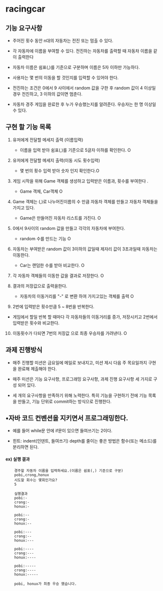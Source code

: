 # racingcar


##  기능 요구사항
- 주어진 횟수 동안 n대의 자동차는 전진 또는 멈출 수 있다.

- 각 자동차에 이름을 부여할 수 있다. 전진하는 자동차를 출력할 때 자동차 이름을 같이 출력한다

- 자동차 이름은 쉼표(,)를 기준으로 구분하며 이름은 5자 이하만 가능하다.

- 사용자는 몇 번의 이동을 할 것인지를 입력할 수 있어야 한다.
- 전진하는 조건은 0에서 9 사이에서 random 값을 구한 후 random 값이 4 이상일 경우          전진하고, 3 이하의 값이면 멈춘다.
- 자동차 경주 게임을 완료한 후 누가 우승했는지를 알려준다. 우승자는 한 명 이상일 수 있다.
 
 
## 구현 할 기능 목록

1. 유저에게 전달할 메세지 출력   (이름입력)
   - 이름을 입력 받아  쉼표(,)를 기준으로 5글자 이하를 확인한다. O

2. 유저에게 전달할 메세지 출력(이동 시도 횟수입력)
   - 몇 번의 횟수 입력 받아 숫자 인지 확인한다.O

3. 게임 시작을 위해 Game  객체를 생성하고 입력받은 이름과, 횟수를 부여한다 .
    - Game 객체, Car객체 O

4.  Game 객체는  (,)로 나누어진이름의 수 만큼 자동차 객체를 만들고 자동차 객체들을 가지고 있다. 
    - Game은 만들어진 자동차 리스트를 가진다. O

5. 0에서 9사이의 random 값을 만들고 각각의 자동차에 부여한다.
    - random 수를 만드는 기능 O  

6. 자동차는 부여받은 random 값이 3이하의 값일때 제자리 값이 3초과일때 자동차는 이동한다.
    - Car는 랜덤한 수를 받아 비교한다. O

7. 각 자동차 객체들의 이동한 값을 결과로 저장한다. O

8. 결과의 저장값으로 출력을한다.
     - 자동차의 이동거리를  "-" 로 변환 하여 가지고있는 객체를 출력 O

9. 2번에 입력받은 횟수만큼 5 ~ 8번을 반복한다.
  - 게임에서 할일 반복 할 때마다 각 자동차들의 이동거리를 증가, 저장시키고
   2번에서 입력받은 횟수와 비교한다.

10. 이동횟수가 다되면 7번의 저장값 으로 최종 우승자를 가려낸다. O
  


## 과제 진행방식
- 매주 진행할 미션은 금요일에 메일로 보내지고, 미션 제시 다음 주 목요일까지 구현을 완료해 제출해야 한다.

- 매주 미션은 기능 요구사항, 프로그래밍 요구사항, 과제 진행 요구사항 세 가지로 구성 되어 있다.

- 세 개의 요구사항을 만족하기 위해 노력한다. 특히 기능을 구현하기 전에 기능 목록 을 만들고, 기능 단위로 commit하는 방식으로 진행한다.

## •자바 코드 컨벤션을 지키면서 프로그래밍한다.
- 예를 들어 while문 안에 if문이 있으면 들여쓰기는 2이다.

- 힌트: indent(인덴트, 들여쓰기) depth를 줄이는 좋은 방법은 함수(또는 메소드)를
        분리하면 된다.


#### ex) 실행 결과 
        
        경주할 자동차 이름을 입력하세요.(이름은 쉼표(,) 기준으로 구분)  
        pobi,crong,honux  
        시도할 회수는 몇회인가요?
        5  
           
        실행결과  
        pobi:-  
        crong:-  
        honux:-  
          
        pobi:--  
        crong:-  
        honux:--  
          
        pobi:---  
        crong:--  
        honux:---  
          
        pobi:----  
        crong:---  
        honux:----  
          
        pobi:-----  
        crong:----  
        honux:-----  
          
        pobi, honux가 최종 우승 했습니다.